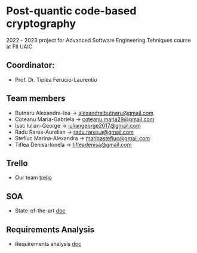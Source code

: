 # Post-quantic code-based cryptography

2022 - 2023 project for Advanced Software Engineering Tehniques course at FII UAIC

## Coordinator:

* Prof. Dr. Tiplea Ferucio-Laurentiu

## Team members

* Butnaru Alexandra-Ina -> alexandraibutnaru@gmail.com
* Coteanu Maria-Gabriela -> coteanu.maria29@gmail.com
* Isac Iulian-George -> iuliangeorge2017@gmail.com
* Radu Rares-Aurelian -> radu.rares.a@gmail.com
* Stefiuc Marina-Alexandra -> marinastefiuc@gmail.com
* Tiflea Denisa-Ionela -> tifleadenisa@gmail.com

## Trello
* Our team [trello](https://trello.com/w/asetpostquanticcodebasedcryptography20222023)

## SOA
* State-of-the-art [doc](https://docs.google.com/document/d/1td4S2rAYSCVD_z_Pi9PP4tjyvR8X6V-LqPWBVcbdiMM/edit)

## Requirements Analysis
* Requirements analysis [doc](https://docs.google.com/document/d/1tA3Sc1PtVLoBJNnYOFMvMrc3Ax3k-pKv7APM_Hti1FI/edit#heading=h.gowpr5lef2ag)